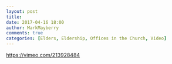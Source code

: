 ```yaml
---
layout: post
title: 
date: 2017-04-16 18:00
author: MarkMayberry
comments: true
categories: [Elders, Eldership, Offices in the Church, Video]
---
```

https://vimeo.com/213928484
